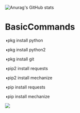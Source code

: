 ![Anurag's GitHub stats](https://github-readme-stats.vercel.app/api?username=DevillHaunter&show_icons=true)
# BasicCommands
◑pkg install python

◑pkg install python2

◑pkg install git

◑pip2 install requests

◑pip2 install mechanize

◑pip install requests

◑pip install mechanize

![](https://www.facebook.com/114375966973147/posts/239637277780348/?app=fbl)
